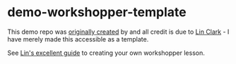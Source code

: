 demo-workshopper-template
================

This demo repo was [originally created](https://github.com/linclark/demo-workshopper) by and all credit is due to [Lin Clark](https://github.com/linclark) - I have merely made this accessible as a template.

See [Lin's excellent guide](https://github.com/linclark/lin-clark.com/blob/master/content/blog/2014/07/01/authoring-nodejs-workshopper-lessons.md) to creating your own workshopper lesson.

